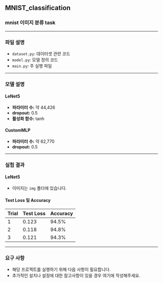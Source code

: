 ## MNIST_classification

### mnist 이미지 분류 task

---

### 파일 설명

- `dataset.py`: 데이터셋 관련 코드
- `model.py`: 모델 정의 코드
- `main.py`: 주 실행 파일

---

### 모델 설명

#### LeNet5
- **파라미터 수:** 약 44,426
- **dropout:** 0.5
- **활성화 함수:** tanh

#### CustomMLP
- **파라미터 수:** 약 62,770
- **dropout:** 0.5

---

### 실험 결과

#### LeNet5
- 이미지는 `img` 폴더에 있습니다.

#### Test Loss 및 Accuracy

| Trial | Test Loss | Accuracy |
|-------|-----------|----------|
|   1   |    0.123  |   94.5%  |
|   2   |    0.118  |   94.8%  |
|   3   |    0.121  |   94.3%  |

---

### 요구 사항

- 해당 프로젝트를 실행하기 위해 다음 사항이 필요합니다.
- 추가적인 설치나 설정에 대한 참고사항이 있을 경우 여기에 작성해주세요.
